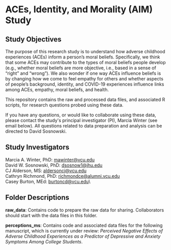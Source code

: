 # ACEs, Identity, and Morality (AIM) Study

## Study Objectives
The purpose of this research study is to understand how adverse childhood experiences (ACEs) inform a person’s moral beliefs. Specifically, we think that some ACEs may contribute to the types of moral beliefs people develop (e.g., whether moral beliefs are more objective, i.e., based in a sense of “right” and “wrong”). We also wonder if one way ACEs influence beliefs is by changing how we come to feel empathy for others and whether aspects of people’s background, identity, and COVID-19 experiences influence links among ACEs, empathy, moral beliefs, and health. 

This repository contains the raw and processed data files, and associated R scripts, for research questions probed using these data.

If you have any questions, or would like to collaborate using these data, please contact the study's principal investigator (PI), Marcia Winter (see email below). All questions related to data preparation and analysis can be directed to David Sosnowski.

## Study Investigators
Marcia A. Winter, PhD: <mawinter@vcu.edu>\
David W. Sosnowski, PhD: <dsosnow1@jhu.edu>\
CJ Alderson, MS: <aldersoncj@vcu.edu>\
Cathryn Richmond, PhD: <richmondce@alumni.vcu.edu>\
Casey Burton, MEd: <burtoncd@vcu.edu>\

## Folder Descriptions
**raw_data**: Contains code to prepare the raw data for sharing. Collaborators should start with the data files in this folder.

**perceptions_ms**: Contains code and associated data files for the following manuscript, which is currently under review: *Perceived Negative Effects of Adverse Childhood Experiences as a Predictor of Depressive and Anxiety Symptoms Among College Students*.

 
